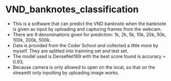 # VND_banknotes_classification
- This is a software that can predict the VND banknote when the banknote is given as input by uploading and capturing frames from the webcam. 
- There are 9 denominations given for prediction: 1k, 2k, 5k, 10k, 20k, 50k, 100k, 200k, 500k.
- Data is provided from the Coder School and collected a little more by myself. They are splitted into trainning set and test set.
- The model used is DenseNet169 with the best score found is accuracy = 0.93. 
- Because camera is only allowed to open on the local, so that on the streamlit only inputting by uploading image works.
